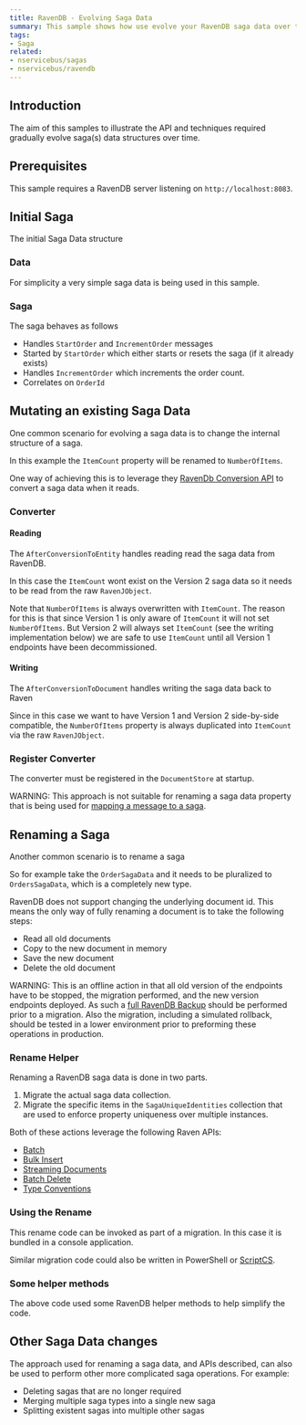 ```yaml
---
title: RavenDB - Evolving Saga Data
summary: This sample shows how use evolve your RavenDB saga data over time.
tags:
- Saga
related:
- nservicebus/sagas
- nservicebus/ravendb
---
```


## Introduction

The aim of this samples to illustrate the API and techniques required gradually evolve saga(s) data structures over time.


## Prerequisites 

This sample requires a RavenDB server listening on `http://localhost:8083`.


## Initial Saga

The initial Saga Data structure 


### Data

For simplicity a very simple saga data is being used in this sample.

<!-- import dataV1 -->


### Saga

The saga behaves as follows

 * Handles `StartOrder` and `IncrementOrder` messages
 * Started by `StartOrder` which either starts or resets the saga (if it already exists)
 * Handles `IncrementOrder` which increments the order count.
 * Correlates on `OrderId`

<!-- import saga -->


## Mutating an existing Saga Data

One common scenario for evolving a saga data is to change the internal structure of a saga. 

In this example the `ItemCount` property will be renamed to `NumberOfItems`.

<!-- import dataV2 -->

One way of achieving this is to leverage they [RavenDb Conversion API](http://ravendb.net/search?q=IDocumentConversionListener) to convert a saga data when it reads. 


### Converter

<!-- import Converter -->


#### Reading

The `AfterConversionToEntity` handles reading read the saga data from RavenDB. 

In this case the `ItemCount` wont exist on the Version 2 saga data so it needs to be read from the raw `RavenJObject`. 

Note that `NumberOfItems` is always overwritten with `ItemCount`. The reason for this is that since Version 1 is only aware of `ItemCount` it will not set `NumberOfItems`. But Version 2 will always set `ItemCount` (see the writing implementation below) we are safe to use `ItemCount` until all Version 1 endpoints have been decommissioned. 


#### Writing

The `AfterConversionToDocument` handles writing the saga data back to Raven

Since in this case we want to have Version 1 and Version 2 side-by-side compatible, the `NumberOfItems` property is always duplicated into `ItemCount` via the raw `RavenJObject`.


### Register Converter

The converter must be registered in the `DocumentStore` at startup.

<!-- import registerConverter -->


WARNING: This approach is not suitable for renaming a saga data property that is being used for [mapping a message to a saga](/nservicebus/sagas/#starting-and-correlating-sagas).


## Renaming a Saga

Another common scenario is to rename a saga

So for example take the `OrderSagaData` and it needs to be pluralized to `OrdersSagaData`, which is a completely new type.

<!-- import dataV3 -->

RavenDB does not support changing the underlying document id. This means the only way of fully renaming a document is to take the following steps:

 * Read all old documents 
 * Copy to the new document in memory 
 * Save the new document
 * Delete the old document

WARNING: This is an offline action in that all old version of the endpoints have to be stopped, the migration performed, and the new version endpoints deployed. As such a [full RavenDB Backup](http://ravendb.net/search?q=backup%20restore) should be performed prior to a migration. Also the migration, including a simulated rollback, should be tested in a lower environment prior to preforming these operations in production.


### Rename Helper

Renaming a RavenDB saga data is done in two parts.

1. Migrate the actual saga data collection.
2. Migrate the specific items in the `SagaUniqueIdentities` collection that are used to enforce property uniqueness over multiple instances. 

Both of these actions leverage the following Raven APIs: 

 * [Batch](http://ravendb.net/search?q=Batch)
 * [Bulk Insert](http://ravendb.net/search?q=BulkInsert)
 * [Streaming Documents](http://ravendb.net/search?q=Stream)
 * [Batch Delete](http://ravendb.net/search?q=DeleteCommandData)
 * [Type Conventions](http://ravendb.net/search?q=Type%20Conventions) 

<!-- import renamer -->


### Using the Rename

This rename code can be invoked as part of a migration. In this case it is bundled in a console application.

<!-- import rename -->

Similar migration code could also be written in PowerShell or [ScriptCS](https://github.com/scriptcs/scriptcs).


### Some helper methods

The above code used some RavenDB helper methods to help simplify the code.

<!-- import RavenExtensions -->


## Other Saga Data changes

The approach used for renaming a saga data, and APIs described, can also be used to perform other more complicated saga operations. For example:

 * Deleting sagas that are no longer required
 * Merging multiple saga types into a single new saga
 * Splitting existent sagas into multiple other sagas 
